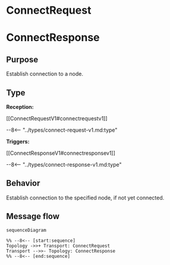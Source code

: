 <div class="message" markdown>

# ConnectRequest

# ConnectResponse

## Purpose

<!-- --8<-- [start:purpose] -->
Establish connection to a node.
<!-- --8<-- [end:purpose] -->

## Type

<!-- --8<-- [start:type] -->
**Reception:**

[[ConnectRequestV1#connectrequestv1]]

--8<-- "../types/connect-request-v1.md:type"

**Triggers:**

[[ConnectResponseV1#connectresponsev1]]

--8<-- "../types/connect-response-v1.md:type"
<!-- --8<-- [end:type] -->

## Behavior

Establish connection to the specified node, if not yet connected.

## Message flow

<!-- --8<-- [start:messages] -->
```mermaid
sequenceDiagram

%% --8<-- [start:sequence]
Topology ->>+ Transport: ConnectRequest
Transport -->>- Topology: ConnectResponse
%% --8<-- [end:sequence]
```
<!-- --8<-- [end:messages] -->

</div>
